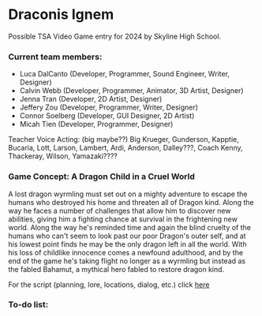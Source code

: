 # Draconis Ignem
Possible TSA Video Game entry for 2024 by Skyline High School.

### Current team members:
- Luca DalCanto (Developer, Programmer, Sound Engineer, Writer, Designer)
- Calvin Webb (Developer, Programmer, Animator, 3D Artist, Designer)
- Jenna Tran (Developer, 2D Artist, Designer)
- Jeffery Zou (Developer, Programmer,  Writer, Designer)
- Connor Soelberg (Developer, GUI Designer, 2D Artist)
- Micah Tien (Developer, Programmer, Designer)

Teacher Voice Acting: (big maybe??)
Big Krueger, Gunderson, Kapptie, Bucaria, Lott, Larson, Lambert, Ardi, Anderson, Dalley???, Coach Kenny, Thackeray, Wilson, Yamazaki????

### Game Concept: A Dragon Child in a Cruel World
A lost dragon wyrmling must set out on a mighty adventure to escape the humans who destroyed his home and threaten all of Dragon kind. Along the way he faces a number of challenges that allow him to discover new abilities, giving him a fighting chance at survival in the frightening new world. Along the way he's reminded time and again the blind cruelty of the humans who can't seem to look past our poor Dragon's outer self, and at his lowest point finds he may be the only dragon left in all the world. With his loss of childlike innocence comes a newfound adulthood, and by the end of the game he's taking flight no longer as a wyrmling but instead as the fabled Bahamut, a mythical hero fabled to restore dragon kind.

For the script (planning, lore, locations, dialog, etc.) click [here](https://github.com/Luca-Skyline/fantasy-game-2024/blob/main/story/dragon_story.md)

### To-do list:
